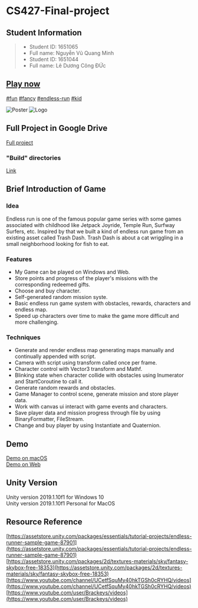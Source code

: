 # CS427-Final-project

## Student Information
> * Student ID: 1651065
> * Full name: Nguyễn Vũ Quang Minh
> * Student ID: 1651044
> * Full name: Lê Dương Công ĐỨc

## [Play now](http://ldcduc2020.github.io/FancyRun)
[#fun](https://www.ecosia.org/search?q=fun+game&addon=chrome&addonversion=2.1.0) [#fancy](https://www.ecosia.org/search?q=fancy+game) [#endless-run](https://www.ecosia.org/search?q=endless+run+game) [#kid](https://www.ecosia.org/search?q=kid+game)

![Poster](https://scontent.fsgn5-3.fna.fbcdn.net/v/t1.15752-9/s2048x2048/69633666_514022649349014_5603795941652955136_n.jpg?_nc_cat=111&_nc_oc=AQmgJ4z2463-JkyXB8yFi5t5fOhxmlLaD5ch-wp2I--i_1YuEJX1UlF-fCbZsv8l-dA1caX39esgX3nvXYCEGtd7&_nc_ht=scontent.fsgn5-3.fna&oh=dc95f4f439a3199fa6ecc373e4249bd2&oe=5E13D377)
![Logo](https://scontent.fsgn5-2.fna.fbcdn.net/v/t1.15752-9/69520874_3266545346689266_2676343707258585088_n.png?_nc_cat=105&_nc_oc=AQnU_KeEOoIiLpAz7j0SV-bAt08wdU1dSVBJw8j5neAVb2wg6bqrT2FnaegyUYBerssEDlEJ5a_mSzmehoxDMn8m&_nc_ht=scontent.fsgn5-2.fna&oh=5be837e5048b7ab6d1b075103fc54f9c&oe=5E0D2559)

## Full Project in Google Drive
[Full project](https://drive.google.com/drive/folders/13wLqm4iFX-dAJvH_Q0CWFTJshKXslHMo?usp=sharing)
### "Build" directories
[Link](https://drive.google.com/drive/folders/1VItSUO9S_ZtlNozEyJfnvhYtlewz8bWa?usp=sharing)

## Brief Introduction of Game
### Idea
Endless run is one of the famous popular game series with some games associated with childhood like Jetpack Joyride, Temple Run, Surfway Surfers, etc. Inspired by that we built a kind of endless run game from an existing asset called Trash Dash. Trash Dash is about a cat wriggling in a small neighborhood looking for fish to eat.


### Features
* My Game can be played on Windows and Web.
* Store points and progress of the player's missions with the corresponding redeemed gifts.
* Choose and buy character.
* Self-generated random mission syste.
* Basic endless run game system with obstacles, rewards, characters and endless map.
* Speed up characters over time to make the game more difficult and more challenging.


### Techniques
* Generate and render endless map generating maps manually and continually appended with script.
* Camera with script using transform called once per frame.
* Character control with Vector3 transform and Mathf.
* Blinking state when character collide with obstacles using Inumerator and StartCoroutine to call it.
* Generate random rewards and obstacles.
* Game Manager to control scene, generate mission and store player data.
* Work with canvas ui interact with game events and characters.
* Save player data and mission progress through file by using BinaryFormatter, FileStream.
* Change and buy player by using Instantiate and Quaternion.

## Demo
[Demo on macOS](https://youtu.be/xdAxWOSb51E)  
[Demo on Web](https://youtu.be/hfHyUjKSLF4)

## Unity Version
Unity version 2019.1.10f1 for Windows 10  
Unity version 2019.1.10f1 Personal for MacOS

## Resource Reference
[https://assetstore.unity.com/packages/essentials/tutorial-projects/endless-runner-sample-game-87901](https://assetstore.unity.com/packages/essentials/tutorial-projects/endless-runner-sample-game-87901)
[https://assetstore.unity.com/packages/2d/textures-materials/sky/fantasy-skybox-free-18353](https://assetstore.unity.com/packages/2d/textures-materials/sky/fantasy-skybox-free-18353)
[https://www.youtube.com/channel/UCetfSquMy40hkTGSh0cRYHQ/videos](https://www.youtube.com/channel/UCetfSquMy40hkTGSh0cRYHQ/videos)
[https://www.youtube.com/user/Brackeys/videos](https://www.youtube.com/user/Brackeys/videos)


